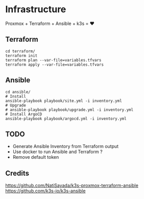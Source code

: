 # Infrastructure

Proxmox + Terraform + Ansible + k3s = :heart:

## Terraform
```ssh
cd terraform/
terraform init
terraform plan --var-file=variables.tfvars
terraform apply --var-file=variables.tfvars
```

## Ansible
```
cd ansible/
# Install
ansible-playbook playbook/site.yml -i inventory.yml
# Upgrade
# ansible-playbook playbook/upgrade.yml -i inventory.yml
# Install ArgoCD
ansible-playbook playbook/argocd.yml -i inventory.yml
```

## TODO
- Generate Ansible Inventory from Terraform output
- Use docker to run Ansible and Terraform ?
- Remove default token

## Credits
https://github.com/NatiSayada/k3s-proxmox-terraform-ansible
https://github.com/k3s-io/k3s-ansible

